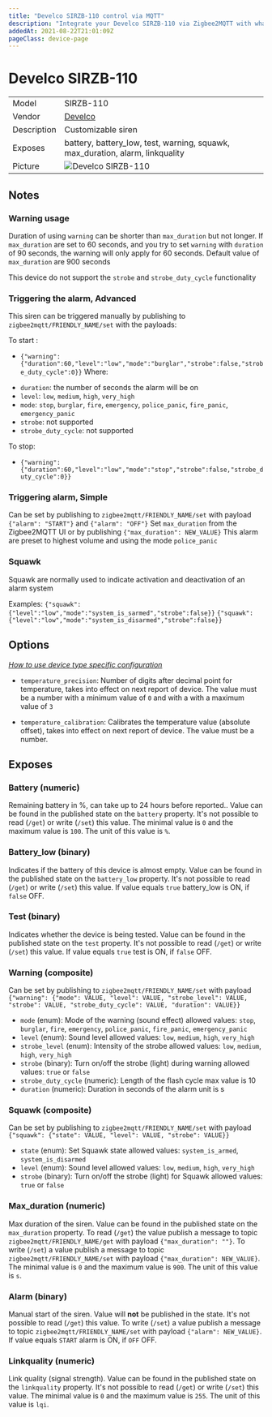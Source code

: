 ```yaml
---
title: "Develco SIRZB-110 control via MQTT"
description: "Integrate your Develco SIRZB-110 via Zigbee2MQTT with whatever smart home infrastructure you are using without the vendor's bridge or gateway."
addedAt: 2021-08-22T21:01:09Z
pageClass: device-page
---
```


<!-- !!!! -->
<!-- ATTENTION: This file is auto-generated through docgen! -->
<!-- You can only edit the "Notes"-Section between the two comment lines "Notes BEGIN" and "Notes END". -->
<!-- Do not use h1 or h2 heading within "## Notes"-Section. -->
<!-- !!!! -->

# Develco SIRZB-110

|     |     |
|-----|-----|
| Model | SIRZB-110  |
| Vendor  | [Develco](/supported-devices/#v=Develco)  |
| Description | Customizable siren |
| Exposes | battery, battery_low, test, warning, squawk, max_duration, alarm, linkquality |
| Picture | ![Develco SIRZB-110](https://www.zigbee2mqtt.io/images/devices/SIRZB-110.jpg) |


<!-- Notes BEGIN: You can edit here. Add "## Notes" headline if not already present. -->
## Notes


### Warning usage

Duration of using `warning` can be shorter than `max_duration` but not longer. If `max_duration` are set to 60 seconds, and you try to set `warning` with `duration` of 90 seconds, the warning will only apply for 60 seconds. Default value of `max_duration` are 900 seconds

This device do not support the `strobe` and `strobe_duty_cycle` functionality


### Triggering the alarm, Advanced
This siren can be triggered manually by publishing to `zigbee2mqtt/FRIENDLY_NAME/set` with the payloads:

To start :
* `{"warning":{"duration":60,"level":"low","mode":"burglar","strobe":false,"strobe_duty_cycle":0}}`
Where:
- `duration`: the number of seconds the alarm will be on
- `level`: `low`, `medium`, `high`, `very_high`
- `mode`: `stop`, `burglar`, `fire`, `emergency`, `police_panic`, `fire_panic`, `emergency_panic`
- `strobe`: not supported
- `strobe_duty_cycle`: not supported

To stop:
* `{"warning":{"duration":60,"level":"low","mode":"stop","strobe":false,"strobe_duty_cycle":0}}`


### Triggering alarm, Simple
Can be set by publishing to `zigbee2mqtt/FRIENDLY_NAME/set` with payload `{"alarm": "START"}` and `{"alarm": "OFF"}`
Set `max_duration` from the Zigbee2MQTT UI or by publishing `{"max_duration": NEW_VALUE}`
This alarm are preset to highest volume and using the mode `police_panic`

### Squawk
Squawk are normally used to indicate activation and deactivation of an alarm system

Examples:
`{"squawk":{"level":"low","mode":"system_is_sarmed","strobe":false}}`
`{"squawk":{"level":"low","mode":"system_is_disarmed","strobe":false}}`
<!-- Notes END: Do not edit below this line -->


## Options
*[How to use device type specific configuration](../guide/configuration/devices-groups.md#specific-device-options)*

* `temperature_precision`: Number of digits after decimal point for temperature, takes into effect on next report of device. The value must be a number with a minimum value of `0` and with a with a maximum value of `3`

* `temperature_calibration`: Calibrates the temperature value (absolute offset), takes into effect on next report of device. The value must be a number.


## Exposes

### Battery (numeric)
Remaining battery in %, can take up to 24 hours before reported..
Value can be found in the published state on the `battery` property.
It's not possible to read (`/get`) or write (`/set`) this value.
The minimal value is `0` and the maximum value is `100`.
The unit of this value is `%`.

### Battery_low (binary)
Indicates if the battery of this device is almost empty.
Value can be found in the published state on the `battery_low` property.
It's not possible to read (`/get`) or write (`/set`) this value.
If value equals `true` battery_low is ON, if `false` OFF.

### Test (binary)
Indicates whether the device is being tested.
Value can be found in the published state on the `test` property.
It's not possible to read (`/get`) or write (`/set`) this value.
If value equals `true` test is ON, if `false` OFF.

### Warning (composite)
Can be set by publishing to `zigbee2mqtt/FRIENDLY_NAME/set` with payload `{"warning": {"mode": VALUE, "level": VALUE, "strobe_level": VALUE, "strobe": VALUE, "strobe_duty_cycle": VALUE, "duration": VALUE}}`
- `mode` (enum): Mode of the warning (sound effect) allowed values: `stop`, `burglar`, `fire`, `emergency`, `police_panic`, `fire_panic`, `emergency_panic`
- `level` (enum): Sound level allowed values: `low`, `medium`, `high`, `very_high`
- `strobe_level` (enum): Intensity of the strobe allowed values: `low`, `medium`, `high`, `very_high`
- `strobe` (binary): Turn on/off the strobe (light) during warning allowed values: `true` or `false`
- `strobe_duty_cycle` (numeric): Length of the flash cycle max value is 10
- `duration` (numeric): Duration in seconds of the alarm unit is s

### Squawk (composite)
Can be set by publishing to `zigbee2mqtt/FRIENDLY_NAME/set` with payload `{"squawk": {"state": VALUE, "level": VALUE, "strobe": VALUE}}`
- `state` (enum): Set Squawk state allowed values: `system_is_armed`, `system_is_disarmed`
- `level` (enum): Sound level allowed values: `low`, `medium`, `high`, `very_high`
- `strobe` (binary): Turn on/off the strobe (light) for Squawk allowed values: `true` or `false`

### Max_duration (numeric)
Max duration of the siren.
Value can be found in the published state on the `max_duration` property.
To read (`/get`) the value publish a message to topic `zigbee2mqtt/FRIENDLY_NAME/get` with payload `{"max_duration": ""}`.
To write (`/set`) a value publish a message to topic `zigbee2mqtt/FRIENDLY_NAME/set` with payload `{"max_duration": NEW_VALUE}`.
The minimal value is `0` and the maximum value is `900`.
The unit of this value is `s`.

### Alarm (binary)
Manual start of the siren.
Value will **not** be published in the state.
It's not possible to read (`/get`) this value.
To write (`/set`) a value publish a message to topic `zigbee2mqtt/FRIENDLY_NAME/set` with payload `{"alarm": NEW_VALUE}`.
If value equals `START` alarm is ON, if `OFF` OFF.

### Linkquality (numeric)
Link quality (signal strength).
Value can be found in the published state on the `linkquality` property.
It's not possible to read (`/get`) or write (`/set`) this value.
The minimal value is `0` and the maximum value is `255`.
The unit of this value is `lqi`.

